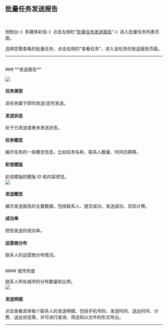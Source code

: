 ## 批量任务发送报告

 <br>

控制台-》多媒体彩信-》点击左侧栏“[批量任务发送报告](https://www.mysubmail.com/console/mms/batchreport/)”-》进入批量任务列表页面。

选择您需查看的批量任务，点击右侧的“查看任务”，进入该任务的发送报告页面。


------
<br>
### **发送报告**
<br>

![](https://libraries.mysubmail.com/public/99040a5a4bb73c0f8ab0495dae84a27f/images/c01723bb68946be34e22f5dfa4149c32.png)
<br>
#### 任务类型

该任务属于即时发送/定时发送。
<br>
#### 发送状态

处于已发送或者未发送状态。
<br>
#### 任务概览

展示任务的一些概览信息，比如任务名称、联系人数量、时间日期等。
<br>
#### 彩信模版

彩信模版的模版 ID 和内容预览。
<br>
![](https://libraries.mysubmail.com/public/99040a5a4bb73c0f8ab0495dae84a27f/images/98c8e1a0ee65f67e26dbbc96c767cfeb.png)
<br>
#### 发送概览

展示发送报告的主要数据，包括联系人、提交成功、发送成功、实际计费。
<br>
#### 成功率

短信发送的成功率。
<br>
#### 运营商分布

联系人的运营商分布情况。

<br>
#### 城市热度

联系人所处城市的分布数量和比例。
<br>
![](https://libraries.mysubmail.com/public/99040a5a4bb73c0f8ab0495dae84a27f/images/5acbd189e1abae081413cd80c3a51b1d.png)
<br>
#### 发送明细

点击查看具体每个联系人的发送明细，包括手机号码、发送时间、送达时间、计费、送达状态等。并可进行查询、筛选和以文件的形式导出。
<br>

------